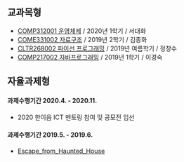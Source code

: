 ## 교과목형
- [COMP312001 운영체제](https://github.com/zbumjin97/20201_Operating_Systems) / 2020년 1학기 / 서대화
- [COME331002 자료구조](https://github.com/zbumjin97/20192_Data_Structure) / 2019년 2학기 / 김종화
- [CLTR268002 파이선 프로그래밍](https://github.com/zbumjin97/2019S_Python_Programming) / 2019년 여름학기 / 정창수
- [COMP217002 자바프로그래밍](https://github.com/zbumjin97/20191_Java_Programming) / 2019년 1학기 / 이경숙

## 자율과제형
#### 과제수행기간 2020.4. - 2020.11.
- 2020 한이음 ICT 멘토링 참여 및 공모전 입선
#### 과제수행기간 2019.5. - 2019.6.
- [Escape_from_Haunted_House](https://github.com/zbumjin97/Escape_from_Haunted_House)
